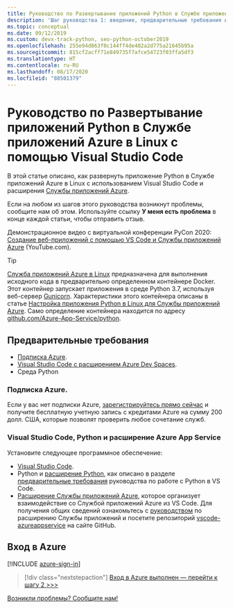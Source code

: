```yaml
---
title: Руководство по Развертывание приложений Python в Службе приложений Azure в Linux с помощью Visual Studio Code
description: 'Шаг руководства 1: введение, предварительные требования и вход в Azure.'
ms.topic: conceptual
ms.date: 09/12/2019
ms.custom: devx-track-python, seo-python-october2019
ms.openlocfilehash: 255e94d863f0c144ff4de402a2d775a21645b95a
ms.sourcegitcommit: 815cf2acff71e849735f7afce54723f03ffa5df3
ms.translationtype: HT
ms.contentlocale: ru-RU
ms.lasthandoff: 08/17/2020
ms.locfileid: "88501379"
---
```

# <a name="tutorial-deploy-python-apps-to-azure-app-service-on-linux-from-visual-studio-code"></a>Руководство по Развертывание приложений Python в Службе приложений Azure в Linux с помощью Visual Studio Code

В этой статье описано, как развернуть приложение Python в Службе приложений Azure в Linux с использованием Visual Studio Code и расширения [Службы приложений Azure](https://marketplace.visualstudio.com/items?itemName=ms-azuretools.vscode-azureappservice).

Если на любом из шагов этого руководства возникнут проблемы, сообщите нам об этом. Используйте ссылку **У меня есть проблема** в конце каждой статьи, чтобы отправить отзыв.

Демонстрационное видео с виртуальной конференции PyCon 2020: <a href="https://www.youtube.com/watch?v=dNVvFttc-sA&feature=youtu.be&ocid=AID3006292" target="_blank">Создание веб-приложений с помощью VS Code и Службы приложений Azure</a> (YouTube.com).

> [!TIP]
> [Служба приложений Azure в Linux](/azure/app-service/overview#app-service-on-linux) предназначена для выполнения исходного кода в предварительно определенном контейнере Docker. Этот контейнер запускает приложения в среде Python 3.7, используя веб-сервер [Gunicorn](https://gunicorn.org). Характеристики этого контейнера описаны в статье [Настройка приложения Python в Linux для Службы приложений Azure](/azure/app-service/configure-language-python). Само определение контейнера находится по адресу [github.com/Azure-App-Service/python](https://github.com/Azure-App-Service/python/tree/master/3.7).

## <a name="prerequisites"></a>Предварительные требования

- [Подписка Azure](#azure-subscription).
- [Visual Studio Code с расширением Azure Dev Spaces](#visual-studio-code-python-and-the-azure-app-service-extension).
- Среда Python

### <a name="azure-subscription"></a>Подписка Azure.

Если у вас нет подписки Azure, [зарегистрируйтесь прямо сейчас](https://azure.microsoft.com/free/?utm_source=campaign&utm_campaign=vscode-tutorial-appservice-extension&mktingSource=vscode-tutorial-appservice-extension) и получите бесплатную учетную запись с кредитами Azure на сумму 200 долл. США, которые позволят проверить любое сочетание служб.

### <a name="visual-studio-code-python-and-the-azure-app-service-extension"></a>Visual Studio Code, Python и расширение Azure App Service

Установите следующее программное обеспечение:

- [Visual Studio Code](https://code.visualstudio.com/).
- Python и [расширение Python](https://marketplace.visualstudio.com/items?itemName=ms-python.python), как описано в разделе [предварительные требования](https://code.visualstudio.com/docs/python/python-tutorial) руководства по работе с Python в VS Code.
- [Расширение Службы приложений Azure](https://marketplace.visualstudio.com/items?itemName=ms-azuretools.vscode-azureappservice), которое организует взаимодействие со Службой приложений Azure из VS Code. Для получения общих сведений ознакомьтесь с [руководством](https://code.visualstudio.com/tutorials/app-service-extension/getting-started) по расширению Службы приложений и посетите репозиторий [vscode-azureappservice](https://github.com/Microsoft/vscode-azureappservice) на сайте GitHub.

## <a name="sign-in-to-azure"></a>Вход в Azure

[!INCLUDE [azure-sign-in](includes/azure-sign-in.md)]

> [!div class="nextstepaction"]
> [Вход в Azure выполнен — перейти к шагу 2 >>>](tutorial-deploy-app-service-on-linux-02.md)

[Возникли проблемы? Сообщите нам!](https://aka.ms/FlaskVSCQuickstartHelp)
